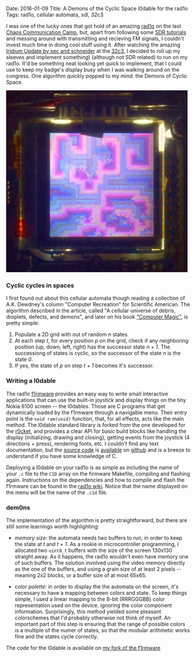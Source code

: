Date: 2016-01-09
Title: A Demons of the Cyclic Space l0dable for the rad1o
Tags: rad1o, cellular automata, sdl, 32c3

I was one of the lucky ones that got hold of an amazing [rad1o](https://rad1o.badge.events.ccc.de/) on the last [Chaos Communication Camp](https://events.ccc.de/camp/2015/wiki/Main_Page),
but, apart from following some [SDR tutorials](https://greatscottgadgets.com/sdr/) and messing around with transmitting and recieving FM signals, I couldn't
invest much time in doing cool stuff using it.
After watching the amazing [Iridium Update by sec and schneider](https://media.ccc.de/v/32c3-7154-iridium_update) at the [32c3](https://events.ccc.de/congress/2015/wiki/Static:Main_Page), I decided to roll up my sleeves and implement something)
(although not SDR related) to run on my rad1o. It'd be something neat looking yet quick to implement, that I could use to keep my badge's
display busy when I was walking around on the congress. One algorithm quickly popped to my mind: the Demons of Cyclic Space.

!["it's alive!"](img/demons-rad1o.jpg "it runs!")

### Cyclic cycles in spaces

I first found out about this cellular automata though reading a collection of A.K. Dewdney's column "Computer Recreation" for Scientific American.
The algorithm described in the article, called "A cellular universe of debris, droplets, defects, and demons", and later on his book
["Computer Magic"](http://www.amazon.com/The-Magic-Machine-Handbook-Computer/dp/0716721449), is pretty simple:

1. Populate a 2D grid with out of random _n_ states.
2. At each step _t_, for every position _p_ on the grid, check if any neighboring position (up, down, left, right) has the successor state _n + 1_.
   The successiong of states is cyclic, so the successor of the state _n_ is the state _0_.
3. If yes, the state of _p_ on step _t + 1_ becomes it's successor.

### Writing a l0dable

The rad1o [f1rmware](https://github.com/rad1o/f1rmware) provides an easy way to write small interactive applications that can use the built-in joystick and display things on
the tiny Nokia 6100 screen -- the l0dables. Those are C programs that get dynamically loaded by the f1rmware through a navigable menu.
Their entry point is the `void ram(void)` function, that, for all effects, acts like the main method. The l0dable standard library is forked
from the one developed for the [r0cket](http://www.r0ket.de/l0dable), and provides a clear API for basic build blocks like handling the display
(initializing, drawing and closing), getting events from the joystick (4 directions + press), rendering fonts, etc.
I couldn't find any text documentation, but the [source code](https://github.com/rad1o/f1rmware/blob/master/r0ketlib/display.h) is
[available](https://github.com/rad1o/f1rmware/blob/master/r0ketlib/keyin.h) on [github](https://github.com/rad1o/f1rmware/blob/master/r0ketlib/fonts.h)
and is a breeze to understand if you have some knowledge of C. 

Deploying a l0dable on your rad1o is as simple as including the name of your `.c` file to the `C1D` array on the firmware Makefile, compiling and flashing again.
Instructions on the dependencies and how to compile and flash the f1rmware can be found in the [rad1o wiki](https://github.com/rad1o/f1rmware/blob/master/doc/build.md).
Notice that the name displayed on the menu will be the name of the `.c1d` file.

### dem0ns 

The implementation of the algorithm is pretty straightforward, but there are still some learnings worth highlighting:

- *memory size:* the automata needs two buffers to run, in order to keep the state at _t_ and _t + 1_. As a rookie in microcontroller
programming, I allocated two `uint8_t` buffers with the size of the screen 130x130 straight away. As it happens, the rad1o wouldn't even
have memory one of such buffers. The solution involved using the video memory directly as the one of the buffers, and using a grain size of
at least 2 pixels -- meaning 2x2 blocks, or a buffer size of at most 65x65.

- *color palette:* in order to display the the automata on the screen, it's necessary to have a mapping between colors and state. To keep
things simple, I used a linear mapping to the 8-bit (RRRGGGBB) color representation used on the device, ignoring the color component information.
Surprisingly, this method yielded some pleasant colorschemes that I'd probably otherwise not think of myself.
An important part of this step is ensuring that the range of possible colors is a multiple of the numer of states, so that the modular arithmetic
works fine and the states cycle correctly.

The code for the l0dable is available on [my fork of the f1rmware](https://github.com/brunoro/f1rmware/commit/a9818fa7e3af40f21f76bcf715da61e823682f8e)
